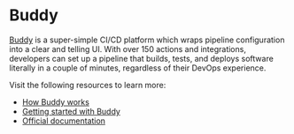 # Buddy

[Buddy](https://buddy.works) is a super-simple CI/CD platform which wraps pipeline configuration into a clear and telling UI. With over 150 actions and integrations, developers can set up a pipeline that builds, tests, and deploys software literally in a couple of minutes, regardless of their DevOps experience.

Visit the following resources to learn more:

- [How Buddy works](https://buddy.works/enterprise)
- [Getting started with Buddy](https://buddy.works/documentation/quickstart)
- [Official documentation](https://buddy.works/documentation/)
